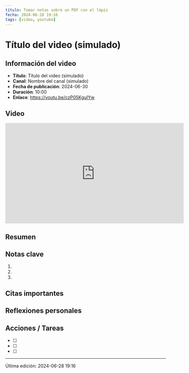 ```yaml
---
título: Tomar notas sobre un PDF con el lápiz
fecha: 2024-06-28 19:16
tags: [video, youtube]
---
```


# Título del video (simulado)

## Información del video
- **Título**: Título del video (simulado)
- **Canal**: Nombre del canal (simulado)
- **Fecha de publicación**: 2024-06-30
- **Duración**: 10:00
- **Enlace**: https://youtu.be/czP05KguIYw

## Video
<iframe width="560" height="315" src="https://www.youtube.com/embed/czP05KguIYw" frameborder="0" allow="autoplay; encrypted-media" allowfullscreen></iframe>

## Resumen


## Notas clave
1. 
2. 
3. 

## Citas importantes
> 

## Reflexiones personales


## Acciones / Tareas
- [ ] 
- [ ] 
- [ ] 

---
Última edición: 2024-06-28 19:16
